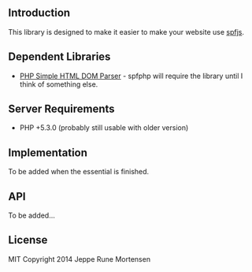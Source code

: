 Introduction
------------
This library is designed to make it easier to make your website use [spfjs](https://github.com/youtube/spfjs/).

Dependent Libraries
-------------------
 * [PHP Simple HTML DOM Parser](http://simplehtmldom.sourceforge.net/) - spfphp will require the library until I think of something else.

Server Requirements
-------------------
 * PHP +5.3.0 (probably still usable with older version)

Implementation
--------------
To be added when the essential is finished.

API
---
To be added...


License
-------
MIT
Copyright 2014 Jeppe Rune Mortensen